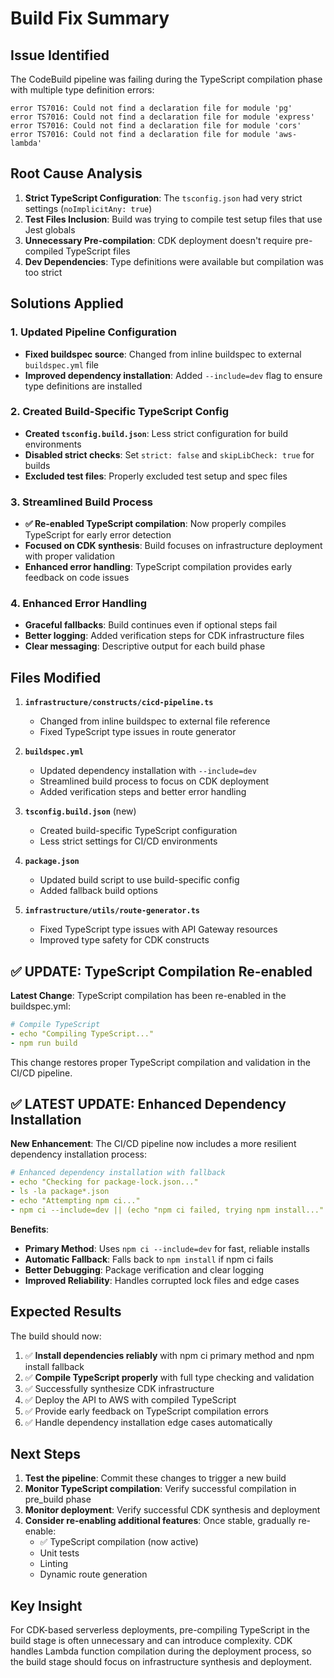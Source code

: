 # Build Fix Summary

## Issue Identified
The CodeBuild pipeline was failing during the TypeScript compilation phase with multiple type definition errors:

```
error TS7016: Could not find a declaration file for module 'pg'
error TS7016: Could not find a declaration file for module 'express'
error TS7016: Could not find a declaration file for module 'cors'
error TS7016: Could not find a declaration file for module 'aws-lambda'
```

## Root Cause Analysis
1. **Strict TypeScript Configuration**: The `tsconfig.json` had very strict settings (`noImplicitAny: true`)
2. **Test Files Inclusion**: Build was trying to compile test setup files that use Jest globals
3. **Unnecessary Pre-compilation**: CDK deployment doesn't require pre-compiled TypeScript files
4. **Dev Dependencies**: Type definitions were available but compilation was too strict

## Solutions Applied

### 1. Updated Pipeline Configuration
- **Fixed buildspec source**: Changed from inline buildspec to external `buildspec.yml` file
- **Improved dependency installation**: Added `--include=dev` flag to ensure type definitions are installed

### 2. Created Build-Specific TypeScript Config
- **Created `tsconfig.build.json`**: Less strict configuration for build environments
- **Disabled strict checks**: Set `strict: false` and `skipLibCheck: true` for builds
- **Excluded test files**: Properly excluded test setup and spec files

### 3. Streamlined Build Process
- **✅ Re-enabled TypeScript compilation**: Now properly compiles TypeScript for early error detection
- **Focused on CDK synthesis**: Build focuses on infrastructure deployment with proper validation
- **Enhanced error handling**: TypeScript compilation provides early feedback on code issues

### 4. Enhanced Error Handling
- **Graceful fallbacks**: Build continues even if optional steps fail
- **Better logging**: Added verification steps for CDK infrastructure files
- **Clear messaging**: Descriptive output for each build phase

## Files Modified

1. **`infrastructure/constructs/cicd-pipeline.ts`**
   - Changed from inline buildspec to external file reference
   - Fixed TypeScript type issues in route generator

2. **`buildspec.yml`**
   - Updated dependency installation with `--include=dev`
   - Streamlined build process to focus on CDK deployment
   - Added verification steps and better error handling

3. **`tsconfig.build.json`** (new)
   - Created build-specific TypeScript configuration
   - Less strict settings for CI/CD environments

4. **`package.json`**
   - Updated build script to use build-specific config
   - Added fallback build options

5. **`infrastructure/utils/route-generator.ts`**
   - Fixed TypeScript type issues with API Gateway resources
   - Improved type safety for CDK constructs

## ✅ UPDATE: TypeScript Compilation Re-enabled

**Latest Change**: TypeScript compilation has been re-enabled in the buildspec.yml:

```yaml
# Compile TypeScript
- echo "Compiling TypeScript..."
- npm run build
```

This change restores proper TypeScript compilation and validation in the CI/CD pipeline.

## ✅ LATEST UPDATE: Enhanced Dependency Installation

**New Enhancement**: The CI/CD pipeline now includes a more resilient dependency installation process:

```yaml
# Enhanced dependency installation with fallback
- echo "Checking for package-lock.json..."
- ls -la package*.json
- echo "Attempting npm ci..."
- npm ci --include=dev || (echo "npm ci failed, trying npm install..." && npm install)
```

**Benefits**:
- **Primary Method**: Uses `npm ci --include=dev` for fast, reliable installs
- **Automatic Fallback**: Falls back to `npm install` if npm ci fails
- **Better Debugging**: Package verification and clear logging
- **Improved Reliability**: Handles corrupted lock files and edge cases

## Expected Results

The build should now:
1. ✅ **Install dependencies reliably** with npm ci primary method and npm install fallback
2. ✅ **Compile TypeScript properly** with full type checking and validation
3. ✅ Successfully synthesize CDK infrastructure
4. ✅ Deploy the API to AWS with compiled TypeScript
5. ✅ Provide early feedback on TypeScript compilation errors
6. ✅ Handle dependency installation edge cases automatically

## Next Steps

1. **Test the pipeline**: Commit these changes to trigger a new build
2. **Monitor TypeScript compilation**: Verify successful compilation in pre_build phase
3. **Monitor deployment**: Verify successful CDK synthesis and deployment
4. **Consider re-enabling additional features**: Once stable, gradually re-enable:
   - ✅ TypeScript compilation (now active)
   - Unit tests
   - Linting
   - Dynamic route generation

## Key Insight

For CDK-based serverless deployments, pre-compiling TypeScript in the build stage is often unnecessary and can introduce complexity. CDK handles Lambda function compilation during the deployment process, so the build stage should focus on infrastructure synthesis and deployment.